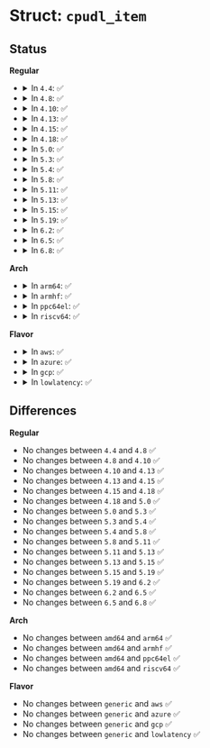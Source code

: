 # Struct: <code>cpudl_item</code>

## Status
<b>Regular</b>
<ul>
<li>
<details>
<summary>In <code>4.4</code>: ✅</summary>

```c
struct cpudl_item {
    u64 dl;
    int cpu;
    int idx;
};
```
</details>
</li>
<li>
<details>
<summary>In <code>4.8</code>: ✅</summary>

```c
struct cpudl_item {
    u64 dl;
    int cpu;
    int idx;
};
```
</details>
</li>
<li>
<details>
<summary>In <code>4.10</code>: ✅</summary>

```c
struct cpudl_item {
    u64 dl;
    int cpu;
    int idx;
};
```
</details>
</li>
<li>
<details>
<summary>In <code>4.13</code>: ✅</summary>

```c
struct cpudl_item {
    u64 dl;
    int cpu;
    int idx;
};
```
</details>
</li>
<li>
<details>
<summary>In <code>4.15</code>: ✅</summary>

```c
struct cpudl_item {
    u64 dl;
    int cpu;
    int idx;
};
```
</details>
</li>
<li>
<details>
<summary>In <code>4.18</code>: ✅</summary>

```c
struct cpudl_item {
    u64 dl;
    int cpu;
    int idx;
};
```
</details>
</li>
<li>
<details>
<summary>In <code>5.0</code>: ✅</summary>

```c
struct cpudl_item {
    u64 dl;
    int cpu;
    int idx;
};
```
</details>
</li>
<li>
<details>
<summary>In <code>5.3</code>: ✅</summary>

```c
struct cpudl_item {
    u64 dl;
    int cpu;
    int idx;
};
```
</details>
</li>
<li>
<details>
<summary>In <code>5.4</code>: ✅</summary>

```c
struct cpudl_item {
    u64 dl;
    int cpu;
    int idx;
};
```
</details>
</li>
<li>
<details>
<summary>In <code>5.8</code>: ✅</summary>

```c
struct cpudl_item {
    u64 dl;
    int cpu;
    int idx;
};
```
</details>
</li>
<li>
<details>
<summary>In <code>5.11</code>: ✅</summary>

```c
struct cpudl_item {
    u64 dl;
    int cpu;
    int idx;
};
```
</details>
</li>
<li>
<details>
<summary>In <code>5.13</code>: ✅</summary>

```c
struct cpudl_item {
    u64 dl;
    int cpu;
    int idx;
};
```
</details>
</li>
<li>
<details>
<summary>In <code>5.15</code>: ✅</summary>

```c
struct cpudl_item {
    u64 dl;
    int cpu;
    int idx;
};
```
</details>
</li>
<li>
<details>
<summary>In <code>5.19</code>: ✅</summary>

```c
struct cpudl_item {
    u64 dl;
    int cpu;
    int idx;
};
```
</details>
</li>
<li>
<details>
<summary>In <code>6.2</code>: ✅</summary>

```c
struct cpudl_item {
    u64 dl;
    int cpu;
    int idx;
};
```
</details>
</li>
<li>
<details>
<summary>In <code>6.5</code>: ✅</summary>

```c
struct cpudl_item {
    u64 dl;
    int cpu;
    int idx;
};
```
</details>
</li>
<li>
<details>
<summary>In <code>6.8</code>: ✅</summary>

```c
struct cpudl_item {
    u64 dl;
    int cpu;
    int idx;
};
```
</details>
</li>
</ul>
<b>Arch</b>
<ul>
<li>
<details>
<summary>In <code>arm64</code>: ✅</summary>

```c
struct cpudl_item {
    u64 dl;
    int cpu;
    int idx;
};
```
</details>
</li>
<li>
<details>
<summary>In <code>armhf</code>: ✅</summary>

```c
struct cpudl_item {
    u64 dl;
    int cpu;
    int idx;
};
```
</details>
</li>
<li>
<details>
<summary>In <code>ppc64el</code>: ✅</summary>

```c
struct cpudl_item {
    u64 dl;
    int cpu;
    int idx;
};
```
</details>
</li>
<li>
<details>
<summary>In <code>riscv64</code>: ✅</summary>

```c
struct cpudl_item {
    u64 dl;
    int cpu;
    int idx;
};
```
</details>
</li>
</ul>
<b>Flavor</b>
<ul>
<li>
<details>
<summary>In <code>aws</code>: ✅</summary>

```c
struct cpudl_item {
    u64 dl;
    int cpu;
    int idx;
};
```
</details>
</li>
<li>
<details>
<summary>In <code>azure</code>: ✅</summary>

```c
struct cpudl_item {
    u64 dl;
    int cpu;
    int idx;
};
```
</details>
</li>
<li>
<details>
<summary>In <code>gcp</code>: ✅</summary>

```c
struct cpudl_item {
    u64 dl;
    int cpu;
    int idx;
};
```
</details>
</li>
<li>
<details>
<summary>In <code>lowlatency</code>: ✅</summary>

```c
struct cpudl_item {
    u64 dl;
    int cpu;
    int idx;
};
```
</details>
</li>
</ul>

## Differences
<b>Regular</b>
<ul>
<li>
No changes between <code>4.4</code> and <code>4.8</code> ✅
</li>
<li>
No changes between <code>4.8</code> and <code>4.10</code> ✅
</li>
<li>
No changes between <code>4.10</code> and <code>4.13</code> ✅
</li>
<li>
No changes between <code>4.13</code> and <code>4.15</code> ✅
</li>
<li>
No changes between <code>4.15</code> and <code>4.18</code> ✅
</li>
<li>
No changes between <code>4.18</code> and <code>5.0</code> ✅
</li>
<li>
No changes between <code>5.0</code> and <code>5.3</code> ✅
</li>
<li>
No changes between <code>5.3</code> and <code>5.4</code> ✅
</li>
<li>
No changes between <code>5.4</code> and <code>5.8</code> ✅
</li>
<li>
No changes between <code>5.8</code> and <code>5.11</code> ✅
</li>
<li>
No changes between <code>5.11</code> and <code>5.13</code> ✅
</li>
<li>
No changes between <code>5.13</code> and <code>5.15</code> ✅
</li>
<li>
No changes between <code>5.15</code> and <code>5.19</code> ✅
</li>
<li>
No changes between <code>5.19</code> and <code>6.2</code> ✅
</li>
<li>
No changes between <code>6.2</code> and <code>6.5</code> ✅
</li>
<li>
No changes between <code>6.5</code> and <code>6.8</code> ✅
</li>
</ul>
<b>Arch</b>
<ul>
<li>
No changes between <code>amd64</code> and <code>arm64</code> ✅
</li>
<li>
No changes between <code>amd64</code> and <code>armhf</code> ✅
</li>
<li>
No changes between <code>amd64</code> and <code>ppc64el</code> ✅
</li>
<li>
No changes between <code>amd64</code> and <code>riscv64</code> ✅
</li>
</ul>
<b>Flavor</b>
<ul>
<li>
No changes between <code>generic</code> and <code>aws</code> ✅
</li>
<li>
No changes between <code>generic</code> and <code>azure</code> ✅
</li>
<li>
No changes between <code>generic</code> and <code>gcp</code> ✅
</li>
<li>
No changes between <code>generic</code> and <code>lowlatency</code> ✅
</li>
</ul>
